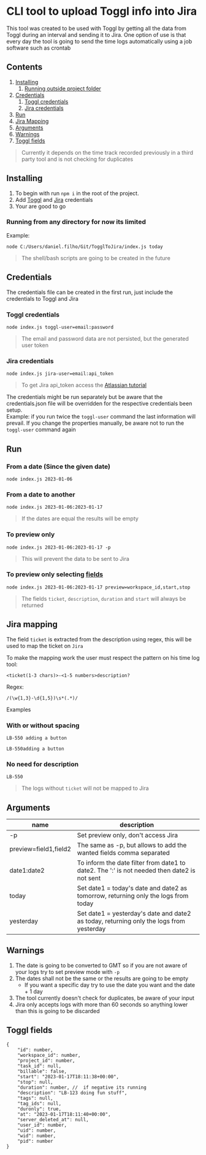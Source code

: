 # CLI tool to upload Toggl info into Jira
This tool was created to be used with Toggl by getting all the data from Toggl during an interval and sending it to Jira.
One option of use is that every day the tool is going to send the time logs automatically using a job software such as crontab

## Contents
1. [Installing](#installing)
    1. [Running outside project folder](#running-from-any-directory-for-now-its-limited)
1. [Credentials](#credentials)
    1. [Toggl credentials](#toggl-credentials)
    1. [Jira credentials](#jira-credentials)
1. [Run](#run)
1. [Jira Mapping](#jira-mapping)
1. [Arguments](#arguments)
1. [Warnings](#warnings)
1. [Toggl fields](#toggl-fields)

> Currently it depends on the time track recorded previously in a third party tool and is not checking for duplicates

## Installing
1. To begin with run `npm i` in the root of the project.
1. Add [Toggl](#toggl-credentials) and [Jira](#jira-credentials) credentials
1. Your are good to go

### Running from any directory for now its limited
Example:
```
node C:/Users/daniel.filho/Git/TogglToJira/index.js today
```
> The shell/bash scripts are going to be created in the future

## Credentials
The credentials file can be created in the first run, just include the credentials to Toggl and Jira

### Toggl credentials
```
node index.js toggl-user=email:password
```
> The email and password data are not persisted, but the generated user token
### Jira credentials
```
node index.js jira-user=email:api_token
```
>To get Jira api_token access the [Atlassian tutorial](https://support.atlassian.com/atlassian-account/docs/manage-api-tokens-for-your-atlassian-account/)

The credentials might be run separately but be aware that the credentials.json file will be overridden for the respective credentials been setup.  
Example: if you run twice the `toggl-user` command the last information will prevail. If you change the properties manually, be aware not to run the `toggl-user` command again


## Run
### From a date (Since the given date)
```
node index.js 2023-01-06
```

### From a date to another
```
node index.js 2023-01-06:2023-01-17
```
> If the dates are equal the results will be empty

### To preview only
```
node index.js 2023-01-06:2023-01-17 -p
```
> This will prevent the data to be sent to Jira

### To preview only selecting [fields](#toggl-fields)
```
node index.js 2023-01-06:2023-01-17 preview=workspace_id,start,stop
```
> The fields `ticket`, `description`, `duration` and `start` will always be returned  

## Jira mapping
The field `ticket` is extracted from the description using regex, this will be used to map the ticket on `Jira` 

To make the mapping work the user must respect the pattern on his time log tool:
```
<ticket(1-3 chars)>-<1-5 numbers>description?
```
Regex:
```
/(\w{1,3}-\d{1,5})\s*(.*)/
```
Examples
### With or without spacing
```
LB-550 adding a button
```
```
LB-550adding a button
```
### No need for description
```
LB-550
```
> The logs without `ticket` will not be mapped to Jira

## Arguments
| name | description |
|---|---|
| -p | Set preview only, don't access Jira |
| preview=field1,field2 | The same as -p, but allows to add the wanted fields comma separated |
| date1:date2 | To inform the date filter from date1 to date2. The ':' is not needed then date2 is not sent |
| today | Set date1 = today's date and date2 as tomorrow, returning only the logs from today |
| yesterday | Set date1 = yesterday's date and date2 as today, returning only the logs from yesterday |

## Warnings
1. The date is going to be converted to GMT so if you are not aware of your logs try to set preview mode with `-p`
1. The dates shall not be the same or the results are going to be empty
    - If you want a specific day try to use the date you want and the date + 1 day
1. The tool currently doesn't check for duplicates, be aware of your input
1. Jira only accepts logs with more than 60 seconds so anything lower than this is going to be discarded

## Toggl fields
```
{
    "id": number,
    "workspace_id": number,
    "project_id": number,
    "task_id": null,
    "billable": false,
    "start": "2023-01-17T18:11:38+00:00",
    "stop": null,
    "duration": number, //  if negative its running
    "description": "LB-123 doing fun stuff",
    "tags": null,
    "tag_ids": null,
    "duronly": true,
    "at": "2023-01-17T18:11:40+00:00",
    "server_deleted_at": null,
    "user_id": number,
    "uid": number,
    "wid": number,
    "pid": number
}
```